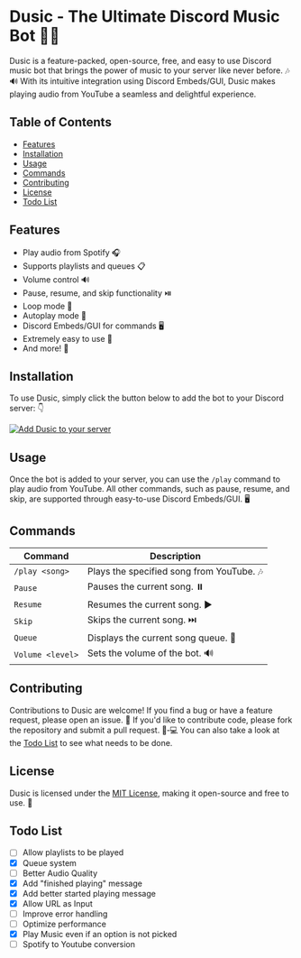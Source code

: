 # Dusic - The Ultimate Discord Music Bot 🎵🤖

Dusic is a feature-packed, open-source, free, and easy to use Discord music bot that brings the power of music to your server like never before. 🎶🔊 With its intuitive integration using Discord Embeds/GUI, Dusic makes playing audio from YouTube a seamless and delightful experience.

## Table of Contents

- [Features](#features)
- [Installation](#installation)
- [Usage](#usage)
- [Commands](#commands)
- [Contributing](#contributing)
- [License](#license)
- [Todo List](#todo-list)

## Features

- Play audio from Spotify 🎧
- Supports playlists and queues 📋
- Volume control 🔊
- Pause, resume, and skip functionality ⏯️
- Loop mode 🔁
- Autoplay mode 🔀
- Discord Embeds/GUI for commands 🖥️
- Extremely easy to use 🙌
- And more! 🚀

## Installation

To use Dusic, simply click the button below to add the bot to your Discord server: 👇

[![Add Dusic to your server](https://img.shields.io/badge/Add%20to%20Discord-7289DA?style=for-the-badge&logo=discord&logoColor=white)](https://discord.com/api/oauth2/authorize?client_id=your-bot-client-id&permissions=8&scope=bot)

## Usage

Once the bot is added to your server, you can use the `/play` command to play audio from YouTube. All other commands, such as pause, resume, and skip, are supported through easy-to-use Discord Embeds/GUI. 🖥️

## Commands

| Command | Description |
| --- | --- |
| `/play <song>` | Plays the specified song from YouTube. 🎶 |
| `Pause` | Pauses the current song. ⏸️ |
| `Resume` | Resumes the current song. ▶️ |
| `Skip` | Skips the current song. ⏭️ |
| `Queue` | Displays the current song queue. 📃 |
| `Volume <level>` | Sets the volume of the bot. 🔊 |

## Contributing

Contributions to Dusic are welcome! If you find a bug or have a feature request, please open an issue. 🐛 If you'd like to contribute code, please fork the repository and submit a pull request. 👨‐💻 You can also take a look at the [Todo List](#todo-list) to see what needs to be done.

## License

Dusic is licensed under the [MIT License](LICENSE), making it open-source and free to use. 📜

## Todo List

- [ ] Allow playlists to be played
- [x] Queue system
- [ ] Better Audio Quality
- [x] Add "finished playing" message
- [x] Add better started playing message
- [x] Allow URL as Input
- [ ] Improve error handling
- [ ] Optimize performance
- [x] Play Music even if an option is not picked
- [ ] Spotify to Youtube conversion
